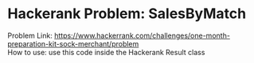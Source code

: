 # Hackerank Problem: SalesByMatch
Problem Link: https://www.hackerrank.com/challenges/one-month-preparation-kit-sock-merchant/problem<br/>
How to use: use this code inside the Hackerank Result class
